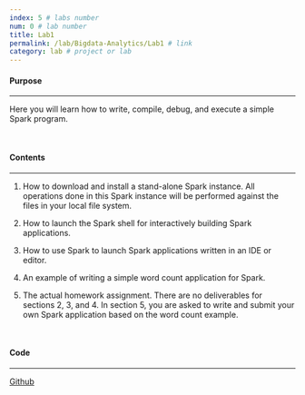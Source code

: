 ```yaml
---
index: 5 # labs number
num: 0 # lab number
title: Lab1
permalink: /lab/Bigdata-Analytics/Lab1 # link
category: lab # project or lab
---
```


#### **Purpose**

---

Here you will learn how to write, compile, debug, and execute a simple Spark program.

<br>

#### **Contents**

---

1. How to download and install a stand-alone Spark instance. All operations
   done in this Spark instance will be performed against the files in your local file system.

2. How to launch the Spark shell for interactively building Spark applications.

3. How to use Spark to launch Spark applications written in an IDE or editor.

4. An example of writing a simple word count application for Spark.

5. The actual homework assignment. There are no deliverables for sections 2,
   3, and 4. In section 5, you are asked to write and submit your own Spark application
   based on the word count example.

<br>

#### **Code**

---

[Github](https://github.com/Heejinee3/Bigdata-Analytics/tree/master/Lab1)
